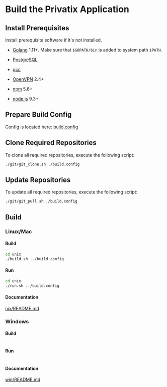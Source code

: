 # Build the Privatix Application

## Install Prerequisites

Install prerequisite software if it's not installed.

* [Golang](https://golang.org/doc/install) 1.11+. Make sure that `$GOPATH/bin` is added to system path `$PATH`.

* [PostgreSQL](https://www.postgresql.org/download/)

* [gcc](https://gcc.gnu.org/install/)

* [OpenVPN](https://openvpn.net/get-open-vpn/) 2.4+

* [npm](https://www.npmjs.com/) 5.6+

* [node.js](https://nodejs.org/en/) 9.3+

## Prepare Build Config

Config is located here: [build.config](build.config)

## Clone Required Repositories

To clone all required repositories, execute the following script:

```bash
./git/git_clone.sh ./build.config 
```

## Update Repositories

To update all required repositories, execute the following script:

```bash
./git/git_pull.sh ./build.config 
```

## Build 

### Linux/Mac

#### Build

```bash
cd unix
./build.sh ../build.config
```

#### Run

```bash
cd unix
./run.sh ../build.config
```

#### Documentation

[nix/README.md](unix/README.md)

### Windows

#### Build

```bash
```

#### Run 

```bash
```

#### Documentation

[win/README.md](win/README.md)
